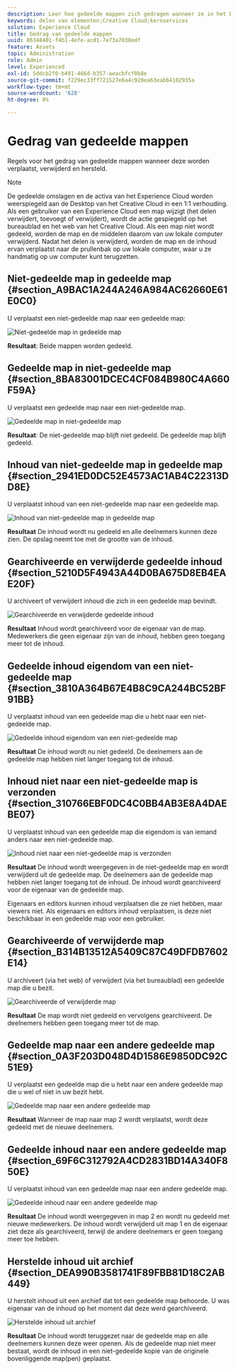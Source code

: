 ```yaml
---
description: Leer hoe gedeelde mappen zich gedragen wanneer ze in het Experience Cloud worden verplaatst, verwijderd en hersteld.
keywords: delen van elementen;Creative Cloud;kernservices
solution: Experience Cloud
title: Gedrag van gedeelde mappen
uuid: 86348401-f4b1-4efe-acd1-7e73a7030edf
feature: Assets
topic: Administration
role: Admin
level: Experienced
exl-id: 5ddcb2f0-b491-466d-b357-aeacbfcf0b8e
source-git-commit: f229ec33ff721527e6a4c920ea63eabb4102935a
workflow-type: tm+mt
source-wordcount: '628'
ht-degree: 0%

---
```


# Gedrag van gedeelde mappen

Regels voor het gedrag van gedeelde mappen wanneer deze worden verplaatst, verwijderd en hersteld.

>[!NOTE]
>
>De gedeelde omslagen en de activa van het Experience Cloud worden weerspiegeld aan de Desktop van het Creative Cloud in een 1:1 verhouding. Als een gebruiker van een Experience Cloud een map wijzigt (het delen verwijdert, toevoegt of verwijdert), wordt de actie gespiegeld op het bureaublad en het web van het Creative Cloud. Als een map niet wordt gedeeld, worden de map en de middelen daarom van uw lokale computer verwijderd. Nadat het delen is verwijderd, worden de map en de inhoud ervan verplaatst naar de prullenbak op uw lokale computer, waar u ze handmatig op uw computer kunt terugzetten.

## Niet-gedeelde map in gedeelde map {#section_A9BAC1A244A246A984AC62660E61E0C0}

U verplaatst een niet-gedeelde map naar een gedeelde map:

![Niet-gedeelde map in gedeelde map](assets/01_assets_move.png)

**Resultaat**: Beide mappen worden gedeeld.

## Gedeelde map in niet-gedeelde map {#section_8BA83001DCEC4CF084B980C4A660F59A}

U verplaatst een gedeelde map naar een niet-gedeelde map.

![Gedeelde map in niet-gedeelde map](assets/02_assets_move.png)

**Resultaat**: De niet-gedeelde map blijft niet gedeeld. De gedeelde map blijft gedeeld.

## Inhoud van niet-gedeelde map in gedeelde map {#section_2941ED0DC52E4573AC1AB4C22313DD8E}

U verplaatst inhoud van een niet-gedeelde map naar een gedeelde map.

![Inhoud van niet-gedeelde map in gedeelde map](assets/03_assets_move.png)

**Resultaat** De inhoud wordt nu gedeeld en alle deelnemers kunnen deze zien. De opslag neemt toe met de grootte van de inhoud.

## Gearchiveerde en verwijderde gedeelde inhoud {#section_5210D5F4943A44D0BA675D8EB4EAE20F}

U archiveert of verwijdert inhoud die zich in een gedeelde map bevindt.

![Gearchiveerde en verwijderde gedeelde inhoud](assets/04_assets_move.png)

**Resultaat** Inhoud wordt gearchiveerd voor de eigenaar van de map. Medewerkers die geen eigenaar zijn van de inhoud, hebben geen toegang meer tot de inhoud.

## Gedeelde inhoud eigendom van een niet-gedeelde map {#section_3810A364B67E4B8C9CA244BC52BF91BB}

U verplaatst inhoud van een gedeelde map die u hebt naar een niet-gedeelde map.

![Gedeelde inhoud eigendom van een niet-gedeelde map](assets/05_assets_move.png)

**Resultaat** De inhoud wordt nu niet gedeeld. De deelnemers aan de gedeelde map hebben niet langer toegang tot de inhoud.

## Inhoud niet naar een niet-gedeelde map is verzonden {#section_310766EBF0DC4C0BB4AB3E8A4DAEBE07}

U verplaatst inhoud van een gedeelde map die eigendom is van iemand anders naar een niet-gedeelde map.

![Inhoud niet naar een niet-gedeelde map is verzonden](assets/06_assets_move.png)

**Resultaat** De inhoud wordt weergegeven in de niet-gedeelde map en wordt verwijderd uit de gedeelde map. De deelnemers aan de gedeelde map hebben niet langer toegang tot de inhoud. De inhoud wordt gearchiveerd voor de eigenaar van de gedeelde map.

Eigenaars en editors kunnen inhoud verplaatsen die ze niet hebben, maar viewers niet. Als eigenaars en editors inhoud verplaatsen, is deze niet beschikbaar in een gedeelde map voor een gebruiker.

## Gearchiveerde of verwijderde map {#section_B314B13512A5409C87C49DFDB7602E14}

U archiveert (via het web) of verwijdert (via het bureaublad) een gedeelde map die u bezit.

![Gearchiveerde of verwijderde map](assets/07_assets_move.png)

**Resultaat** De map wordt niet gedeeld en vervolgens gearchiveerd. De deelnemers hebben geen toegang meer tot de map.

## Gedeelde map naar een andere gedeelde map {#section_0A3F203D048D4D1586E9850DC92C51E9}

U verplaatst een gedeelde map die u hebt naar een andere gedeelde map die u wel of niet in uw bezit hebt.

![Gedeelde map naar een andere gedeelde map](assets/09_assets_move.png)

**Resultaat** Wanneer de map naar map 2 wordt verplaatst, wordt deze gedeeld met de nieuwe deelnemers.

## Gedeelde inhoud naar een andere gedeelde map {#section_69F6C312792A4CD2831BD14A340F850E}

U verplaatst inhoud van een gedeelde map naar een andere gedeelde map.

![Gedeelde inhoud naar een andere gedeelde map](assets/11_assets_move.png)

**Resultaat** De inhoud wordt weergegeven in map 2 en wordt nu gedeeld met nieuwe medewerkers. De inhoud wordt verwijderd uit map 1 en de eigenaar ziet deze als gearchiveerd, terwijl de andere deelnemers er geen toegang meer toe hebben.

## Herstelde inhoud uit archief {#section_DEA990B3581741F89FBB81D18C2AB449}

U herstelt inhoud uit een archief dat tot een gedeelde map behoorde. U was eigenaar van de inhoud op het moment dat deze werd gearchiveerd.

![Herstelde inhoud uit archief](assets/12_assets_move.png)

**Resultaat** De inhoud wordt teruggezet naar de gedeelde map en alle deelnemers kunnen deze weer openen. Als de gedeelde map niet meer bestaat, wordt de inhoud in een niet-gedeelde kopie van de originele bovenliggende map(pen) geplaatst.

